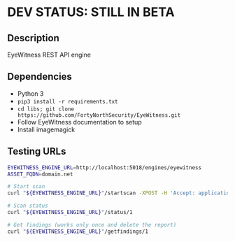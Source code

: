 # DEV STATUS: STILL IN BETA

## Description
EyeWitness REST API engine

## Dependencies
- Python 3
- `pip3 install -r requirements.txt`
- `cd libs; git clone https://github.com/FortyNorthSecurity/EyeWitness.git`
- Follow EyeWitness documentation to setup
- Install imagemagick

## Testing URLs

```bash
EYEWITNESS_ENGINE_URL=http://localhost:5018/engines/eyewitness
ASSET_FQDN=domain.net

# Start scan
curl "${EYEWITNESS_ENGINE_URL}"/startscan -XPOST -H 'Accept: application/json' -H 'Content-type: application/json' -d "{\"scan_id\": 1, \"options\": {}, \"assets\": [{\"datatype\": \"domain\", \"criticity\": \"medium\", \"id\": 1, \"value\": \"$ASSET_FQDN\"}], \"engine_id\": 9}"

# Scan status
curl "${EYEWITNESS_ENGINE_URL}"/status/1

# Get findings (works only once and delete the report)
curl "${EYEWITNESS_ENGINE_URL}"/getfindings/1
```

